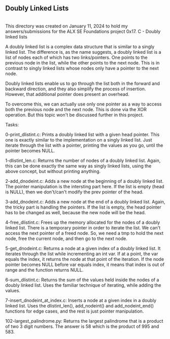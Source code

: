 <h2>Doubly Linked Lists</h2>
<br/>
This directory was created on January 11, 2024 to hold my answers/submissions
for the ALX SE Foundations project 0x17. C - Doubly linked lists

A doubly linked list is a complex data structure that is similar to a singly
linked list. The difference is, as the name suggests, a doubly linked list is
a list of nodes each of which has two links/pointers. One points to the previous
node in the list, while the other points to the next node. This is in contrast
to singly linked lists whose nodes only have a pointer to the next node.

Doubly linked lists enable us to go through the list both in the forward and
backward direction, and they also simplify the process of insertion. However,
that additional pointer does present an overhead.

To overcome this, we can actually use only one pointer as a way to access both
the previous node and the next node. This is done via the XOR operation. But
this topic won't be discussed further in this project.

Tasks:

0-print_dlistint.c: Prints a doubly linked list with a given head pointer. This
one is exactly similar to the implementation on a singly linked list. Just
iterate through the list with a pointer, printing the values as you go, until
the pointer becomes NULL.

1-dlistint_len.c: Returns the number of nodes of a doubly linked list. Again,
this can be done exactly the same way as singly linked lists, using the above
concept, but without printing anything.

2-add_dnodeint.c: Adds a new node at the beginning of a doubly linked list. The
pointer manipulation is the intersting part here. If the list is empty (head is
NULL), then we don't/can't modify the prev pointer of the head.

3-add_dnodeint.c: Adds a new node at the end of a doubly linked list. Again,
the tricky part is handling the pointers. If the list is empty, the head pointer
has to be changed as well, because the new node will be the head.

4-free_dlistint.c: Frees up the memory allocated for the nodes of a doubly
linked list. There is a temporary pointer in order to iterate the list. We
can't access the next pointer of a freed node. So, we need a tmp to hold the
next node, free the current node, and then go to the next node.

5-get_dnodeint.c: Returns a node at a given index of a doubly linked list. It
iterates through the list while incrementing an int var. If at a point, the var
equals the index, it returns the node at that point of the iteration. If the
node pointer becomes NULL before var equals index, it means that index is out of
range and the function returns NULL.

6-sum_dlistint.c: Returns the sum of the values held inside the nodes of a
doubly linked list. Uses the familiar technique of iterating, while adding the
values.

7-insert_dnodeint_at_index.c: Inserts a node at a given index in a doubly linked
list. Uses the dlistint_len(), add_nodeint() and add_nodeint_end() functions for
edge cases, and the rest is just pointer manipulation.

102-largest_palindrome.py: Returns the largest palindrome that is a product of
two 3 digit numbers. The answer is 58 which is the product of 995 and 583.

